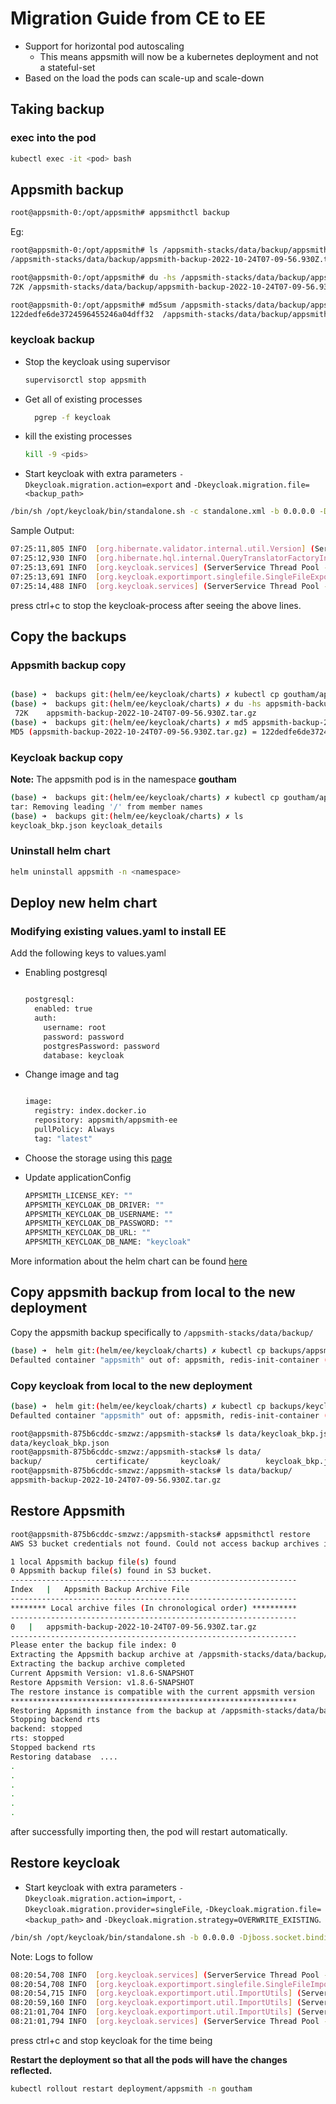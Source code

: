 # Migration Guide from CE to EE

- Support for horizontal pod autoscaling
  - This means appsmith will now be a kubernetes deployment and not a stateful-set
- Based on the load the pods can scale-up and scale-down

## Taking backup

### exec into the pod

```bash
kubectl exec -it <pod> bash
```

## Appsmith backup

```bash
root@appsmith-0:/opt/appsmith# appsmithctl backup
```

Eg:

```bash
root@appsmith-0:/opt/appsmith# ls /appsmith-stacks/data/backup/appsmith-backup-2022-10-24T07-09-56.930Z.tar.gz
/appsmith-stacks/data/backup/appsmith-backup-2022-10-24T07-09-56.930Z.tar.gz

root@appsmith-0:/opt/appsmith# du -hs /appsmith-stacks/data/backup/appsmith-backup-2022-10-24T07-09-56.930Z.tar.gz
72K	/appsmith-stacks/data/backup/appsmith-backup-2022-10-24T07-09-56.930Z.tar.gz

root@appsmith-0:/opt/appsmith# md5sum /appsmith-stacks/data/backup/appsmith-backup-2022-10-24T07-09-56.930Z.tar.gz
122dedfe6de3724596455246a04dff32  /appsmith-stacks/data/backup/appsmith-backup-2022-10-24T07-09-56.930Z.tar.gz
```

### keycloak backup

- Stop the keycloak using supervisor

  ```bash
  supervisorctl stop appsmith
  ```

- Get all of existing processes
  
  ```bash
    pgrep -f keycloak 
  ```

- kill the existing processes

  ``` bash
  kill -9 <pids>
  ```

- Start keycloak with extra parameters `-Dkeycloak.migration.action=export` and `-Dkeycloak.migration.file=<backup_path>`

``` bash
/bin/sh /opt/keycloak/bin/standalone.sh -c standalone.xml -b 0.0.0.0 -Djboss.socket.binding.port-offset=1 -Dkeycloak.migration.action=export -Dkeycloak.migration.provider=singleFile -Dkeycloak.migration.file=/tmp/keycloak_backup.json
```

Sample Output:

```bash
07:25:11,805 INFO  [org.hibernate.validator.internal.util.Version] (ServerService Thread Pool -- 57) HV000001: Hibernate Validator 6.0.22.Final
07:25:12,930 INFO  [org.hibernate.hql.internal.QueryTranslatorFactoryInitiator] (ServerService Thread Pool -- 57) HHH000397: Using ASTQueryTranslatorFactory
07:25:13,691 INFO  [org.keycloak.services] (ServerService Thread Pool -- 57) KC-SERVICES0033: Full model export requested
07:25:13,691 INFO  [org.keycloak.exportimport.singlefile.SingleFileExportProvider] (ServerService Thread Pool -- 57) Exporting model into file /appsmith-stacks/data/keycloak_bkp/keycloak_backup.json
07:25:14,488 INFO  [org.keycloak.services] (ServerService Thread Pool -- 57) KC-SERVICES0035: Export finished successfully
```

press ctrl+c to stop the keycloak-process after seeing the above lines.

## Copy the backups

### Appsmith backup copy

```bash

(base) ➜  backups git:(helm/ee/keycloak/charts) ✗ kubectl cp goutham/appsmith-0:/appsmith-stacks/data/backup/appsmith-backup-2022-10-24T07-09-56.930Z.tar.gz ./appsmith-backup-2022-10-24T07-09-56.930Z.tar.gz
(base) ➜  backups git:(helm/ee/keycloak/charts) ✗ du -hs appsmith-backup-2022-10-24T07-09-56.930Z.tar.gz
 72K	appsmith-backup-2022-10-24T07-09-56.930Z.tar.gz
(base) ➜  backups git:(helm/ee/keycloak/charts) ✗ md5 appsmith-backup-2022-10-24T07-09-56.930Z.tar.gz
MD5 (appsmith-backup-2022-10-24T07-09-56.930Z.tar.gz) = 122dedfe6de3724596455246a04dff32

```

### Keycloak backup copy

**Note:** The appsmith pod is in the namespace **goutham**

```bash
(base) ➜  backups git:(helm/ee/keycloak/charts) ✗ kubectl cp goutham/appsmith-0:/appsmith-stacks/data/keycloak_bkp/keycloak_backup.json ./keycloak_bkp.json
tar: Removing leading '/' from member names
(base) ➜  backups git:(helm/ee/keycloak/charts) ✗ ls
keycloak_bkp.json keycloak_details
```

### Uninstall helm chart

```bash
helm uninstall appsmith -n <namespace>
```

## Deploy new helm chart

### Modifying existing values.yaml to install EE

Add the following keys to values.yaml

- Enabling postgresql

  ```bash

  postgresql:
    enabled: true
    auth:
      username: root
      password: password
      postgresPassword: password
      database: keycloak
  ```

- Change image and tag

  ```bash

  image:
    registry: index.docker.io
    repository: appsmith/appsmith-ee
    pullPolicy: Always
    tag: "latest"
  ```

- Choose the storage using this [page](./setup-ee-helmChart.md#Create-a-shared-file-system)

- Update applicationConfig

  ```bash
  APPSMITH_LICENSE_KEY: ""
  APPSMITH_KEYCLOAK_DB_DRIVER: ""
  APPSMITH_KEYCLOAK_DB_USERNAME: ""
  APPSMITH_KEYCLOAK_DB_PASSWORD: ""
  APPSMITH_KEYCLOAK_DB_URL: ""
  APPSMITH_KEYCLOAK_DB_NAME: "keycloak"
  ```

More information about the helm chart can be found [here](./setup-ee-helmChart.md)

## Copy appsmith backup from local to the new deployment

Copy the appsmith backup specifically to `/appsmith-stacks/data/backup/`

```bash
(base) ➜  helm git:(helm/ee/keycloak/charts) ✗ kubectl cp backups/appsmith-backup-2022-10-24T07-09-56.930Z.tar.gz goutham/appsmith-875b6cddc-smzwz:/appsmith-stacks/data/backup/
Defaulted container "appsmith" out of: appsmith, redis-init-container (init), mongo-init-container (init), psql-init-container (init)
```

### Copy keycloak from local to the new deployment

```bash
(base) ➜  helm git:(helm/ee/keycloak/charts) ✗ kubectl cp backups/keycloak_bkp.json  goutham/appsmith-875b6cddc-smzwz:/appsmith-stacks/data/
Defaulted container "appsmith" out of: appsmith, redis-init-container (init), mongo-init-container (init), psql-init-container (init)
```

```bash
root@appsmith-875b6cddc-smzwz:/appsmith-stacks# ls data/keycloak_bkp.json
data/keycloak_bkp.json
root@appsmith-875b6cddc-smzwz:/appsmith-stacks# ls data/
backup/            certificate/       keycloak/          keycloak_bkp.json  restore/
root@appsmith-875b6cddc-smzwz:/appsmith-stacks# ls data/backup/
appsmith-backup-2022-10-24T07-09-56.930Z.tar.gz
```

## Restore Appsmith

```bash
root@appsmith-875b6cddc-smzwz:/appsmith-stacks# appsmithctl restore
AWS S3 bucket credentials not found. Could not access backup archives in the bucket.

1 local Appsmith backup file(s) found
0 Appsmith backup file(s) found in S3 bucket.
----------------------------------------------------------------
Index	|	Appsmith Backup Archive File
----------------------------------------------------------------
******** Local archive files (In chronological order) **********
----------------------------------------------------------------
0	|	appsmith-backup-2022-10-24T07-09-56.930Z.tar.gz
----------------------------------------------------------------
Please enter the backup file index: 0
Extracting the Appsmith backup archive at /appsmith-stacks/data/backup/appsmith-backup-2022-10-24T07-09-56.930Z.tar.gz
Extracting the backup archive completed
Current Appsmith Version: v1.8.6-SNAPSHOT
Restore Appsmith Version: v1.8.6-SNAPSHOT
The restore instance is compatible with the current appsmith version
****************************************************************
Restoring Appsmith instance from the backup at /appsmith-stacks/data/backup/appsmith-backup-2022-10-24T07-09-56.930Z.tar.gz
Stopping backend rts
backend: stopped
rts: stopped
Stopped backend rts
Restoring database  ....
.
.
.
.
.
.
```

after successfully importing then, the pod will restart automatically.

## Restore keycloak

- Start keycloak with extra parameters `-Dkeycloak.migration.action=import`, `-Dkeycloak.migration.provider=singleFile`, `-Dkeycloak.migration.file=<backup_path>` and `-Dkeycloak.migration.strategy=OVERWRITE_EXISTING`.

```bash
/bin/sh /opt/keycloak/bin/standalone.sh -b 0.0.0.0 -Djboss.socket.binding.port-offset=1 -Dkeycloak.migration.action=import -Dkeycloak.migration.provider=singleFile -Dkeycloak.migration.file=/appsmith-stacks/data/keycloak_bkp.json -Dkeycloak.migration.strategy=OVERWRITE_EXISTING
```

Note: Logs to follow

```bash
08:20:54,708 INFO  [org.keycloak.services] (ServerService Thread Pool -- 54) KC-SERVICES0030: Full model import requested. Strategy: OVERWRITE_EXISTING
08:20:54,708 INFO  [org.keycloak.exportimport.singlefile.SingleFileImportProvider] (ServerService Thread Pool -- 54) Full importing from file /appsmith-stacks/data/keycloak_bkp.json
08:20:54,715 INFO  [org.keycloak.exportimport.util.ImportUtils] (ServerService Thread Pool -- 54) Realm 'master' already exists. Removing it before import
08:20:59,160 INFO  [org.keycloak.exportimport.util.ImportUtils] (ServerService Thread Pool -- 54) Realm 'master' imported
08:21:01,704 INFO  [org.keycloak.exportimport.util.ImportUtils] (ServerService Thread Pool -- 54) Realm 'appsmith' imported
08:21:01,794 INFO  [org.keycloak.services] (ServerService Thread Pool -- 54) KC-SERVICES0032: Import finished successfully
```

press ctrl+c and stop keycloak for the time being

**Restart the deployment so that all the pods will have the changes reflected.**

```bash
kubectl rollout restart deployment/appsmith -n goutham
```
